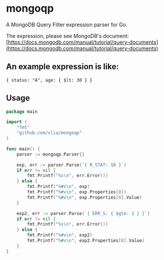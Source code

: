 # mongoqp
A MongoDB Query Filter expression parser for Go.

The expression, please see MongoDB's document: [https://docs.mongodb.com/manual/tutorial/query-documents](https://docs.mongodb.com/manual/tutorial/query-documents)

## An example expression is like:

```
{ status: "A", age: { $lt: 30 } }
```

## Usage

```Go
package main

import (
	"fmt"
    "github.com/clia/mongoqp"
)

func main() {
    parser := mongoqp.Parser{}

    exp, err := parser.Parse(`{ R_STAT: 10 }`)
    if err != nil {
        fmt.Printf("%s\n", err.Error())
    } else {
        fmt.Printf("%#v\n", exp)
        fmt.Printf("%#v\n", exp.Properties[0])
        fmt.Printf("%#v\n", exp.Properties[0].Value)
    }

    exp2, err := parser.Parse(`{ ERR_S: { $gte: 1 } }`)
    if err != nil {
        fmt.Printf("%s\n", err.Error())
    } else {
        fmt.Printf("%#v\n", exp2)
        fmt.Printf("%#v\n", exp2.Properties[0].Value)
    }
}
```
